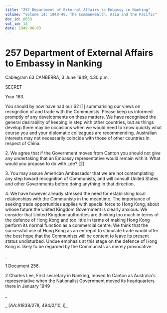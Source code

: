 ```yaml
---
title: "257 Department of External Affairs to Embassy in Nanking"
volume: "Volume 14: 1948-49, The Commonwealth, Asia and the Pacific"
doc_id: 6033
vol_id: 14
date: 1949-06-03
---
```


# 257 Department of External Affairs to Embassy in Nanking

Cablegram 63 CANBERRA, 3 June 1949, 4.30 p.m.

SECRET

Your 163.

You should by now have had our 62 [1] summarising our views on recognition of and trade with the Communists. Please keep us informed promptly of any developments on these matters. We have recognised the general desirability of keeping in step with other countries, but as things develop there may be occasions when we would need to know quickly what course you and your diplomatic colleagues are recommending. Australian interests may not necessarily coincide with those of other countries in respect of China.

2\. We agree that if the Government moves from Canton you should not give any undertaking that an Embassy representative would remain with it. What would you propose to do with Lee? [2]

3\. You may assure American Ambassador that we are not contemplating any step toward recognition of Communists, and will consult United States and other Governments before doing anything in that direction.

4\. We have however already stressed the need for establishing local relationships with the Communists in the meantime. The importance of seeking trade opportunities applies with special force to Hong Kong, about whose future the United Kingdom Government is clearly anxious. We consider that United Kingdom authorities are thinking too much in terms of the defence of Hong Kong and too little in terms of making Hong Kong perform its normal function as a commercial centre. We think that the successful use of Hong Kong as an entrepot to stimulate trade would offer the best hope that the Communists will be content to leave its present status undisturbed. Undue emphasis at this stage on the defence of Hong Kong is likely to be regarded by the Communists as merely provocative.

_

1 Document 256.

2 Charles Lee, First secretary in Nanking, moved to Canton as Australia's representative when the Nationalist Government moved its headquarters there in January 1949

_

_ [AA:A1838/278, 494/2/10, i]_
